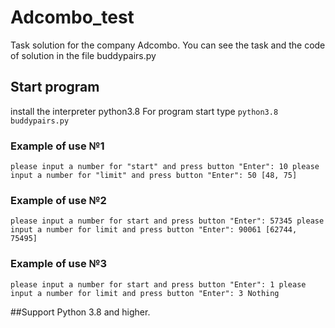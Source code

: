 # Adcombo_test
Task solution for the company Adcombo.
You can see the task and the code of solution in the file buddypairs.py

## Start program
install the interpreter python3.8
For program start type `python3.8 buddypairs.py`

### Example of use №1
`please input a number for "start" and press button "Enter": 10
please input a number for "limit" and press button "Enter": 50
[48, 75]`

### Example of use №2
`please input a number for start and press button "Enter": 57345
please input a number for limit and press button "Enter": 90061
[62744, 75495]`

### Example of use №3
`please input a number for start and press button "Enter": 1
please input a number for limit and press button "Enter": 3
Nothing`

##Support
Python 3.8 and higher.



